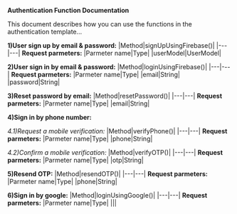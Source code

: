 **Authentication Function Documentation**  
 

This document describes how you can use the functions in the authentication template…  


**1)User sign up by email & password:**
|Method|signUpUsingFirebase()|
|---|---|
**Request parmeters:**
|Parmeter name|Type|
|userModel|UserModel|

**2)User sign in by email & password:**
|Method|loginUsingFirebase()|
|---|---|
**Request parmeters:**
|Parmeter name|Type|
|email|String|
|password|String|



**3)Reset password by email:**
|Method|resetPassword()|
|---|---|
**Request parmeters:**
|Parmeter name|Type|
|email|String|



**4)Sign in by phone number:**

*4.1)Request a mobile  verification:*
|Method|verifyPhone()|
|---|---|
**Request parmeters:**
|Parmeter name|Type|
|phone|String|

*4.2)Confirm a mobile verification:*
|Method|verifyOTP()|
|---|---|
**Request parmeters:**
|Parmeter name|Type|
|otp|String|

**5)Resend OTP:**
|Method|resendOTP()|
|---|---|
**Request parmeters:**
|Parmeter name|Type|
|phone|String|

**6)Sign in by google:**
|Method|loginUsingGoogle()|
|---|---|
**Request parmeters:**
|Parmeter name|Type|
|||

